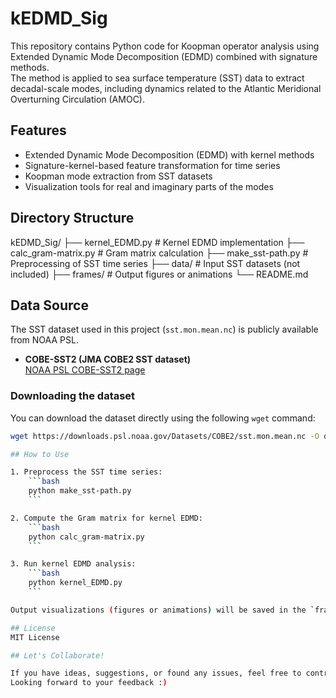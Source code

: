 # kEDMD_Sig

This repository contains Python code for Koopman operator analysis using Extended Dynamic Mode Decomposition (EDMD) combined with signature methods.  
The method is applied to sea surface temperature (SST) data to extract decadal-scale modes, including dynamics related to the Atlantic Meridional Overturning Circulation (AMOC).

## Features
- Extended Dynamic Mode Decomposition (EDMD) with kernel methods
- Signature-kernel-based feature transformation for time series
- Koopman mode extraction from SST datasets
- Visualization tools for real and imaginary parts of the modes

## Directory Structure
kEDMD_Sig/
├── kernel_EDMD.py          # Kernel EDMD implementation
├── calc_gram-matrix.py     # Gram matrix calculation
├── make_sst-path.py        # Preprocessing of SST time series
├── data/                   # Input SST datasets (not included)
├── frames/                 # Output figures or animations
└── README.md

## Data Source

The SST dataset used in this project (`sst.mon.mean.nc`) is publicly available from NOAA PSL.

- **COBE-SST2 (JMA COBE2 SST dataset)**  
  [NOAA PSL COBE-SST2 page](https://psl.noaa.gov/data/gridded/data.cobe2.html)

### Downloading the dataset

You can download the dataset directly using the following `wget` command:

```bash
wget https://downloads.psl.noaa.gov/Datasets/COBE2/sst.mon.mean.nc -O data/sst.mon.mean.nc

## How to Use

1. Preprocess the SST time series:
    ```bash
    python make_sst-path.py
    ```

2. Compute the Gram matrix for kernel EDMD:
    ```bash
    python calc_gram-matrix.py
    ```

3. Run kernel EDMD analysis:
    ```bash
    python kernel_EDMD.py
    ```

Output visualizations (figures or animations) will be saved in the `frames/` directory.

## License
MIT License

## Let's Collaborate!

If you have ideas, suggestions, or found any issues, feel free to contribute or leave a comment!  
Looking forward to your feedback :)
